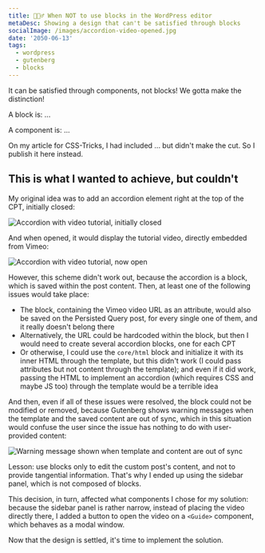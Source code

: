 ```yaml
---
title: 🙅🏻‍♂️ When NOT to use blocks in the WordPress editor
metaDesc: Showing a design that can't be satisfied through blocks
socialImage: /images/accordion-video-opened.jpg
date: '2050-06-13'
tags:
  - wordpress
  - gutenberg
  - blocks
---
```


It can be satisfied through components, not blocks! We gotta make the distinction!

A block is: ...

A component is: ...

On my article for CSS-Tricks, I had included ... but didn't make the cut. So I publish it here instead.

## This is what I wanted to achieve, but couldn't

My original idea was to add an accordion element right at the top of the CPT, initially closed:

![Accordion with video tutorial, initially closed](/images/accordion-video-closed.jpg)

And when opened, it would display the tutorial video, directly embedded from Vimeo:

![Accordion with video tutorial, now open](/images/accordion-video-opened.jpg)

However, this scheme didn't work out, because the accordion is a block, which is saved within the post content. Then, at least one of the following issues would take place:

- The block, containing the Vimeo video URL as an attribute, would also be saved on the Persisted Query post, for every single one of them, and it really doesn't belong there
- Alternatively, the URL could be hardcoded within the block, but then I would need to create several accordion blocks, one for each CPT
- Or otherwise, I could use the `core/html` block and initialize it with its inner HTML through the template, but this didn't work (I could pass attributes but not content through the template); and even if it did work, passing the HTML to implement an accordion (which requires CSS and maybe JS too) through the template would be a terrible idea

And then, even if all of these issues were resolved, the block could not be modified or removed, because Gutenberg shows warning messages when the template and the saved content are out of sync, which in this situation would confuse the user since the issue has nothing to do with user-provided content:

![Warning message shown when template and content are out of sync](/images/template-content-out-of-sync.jpg)

Lesson: use blocks only to edit the custom post's content, and not to provide tangential information. That's why I ended up using the sidebar panel, which is not composed of blocks. 

This decision, in turn, affected what components I chose for my solution: because the sidebar panel is rather narrow, instead of placing the video directly there, I added a button to open the video on a `<Guide>` component, which behaves as a modal window.

Now that the design is settled, it's time to implement the solution.

